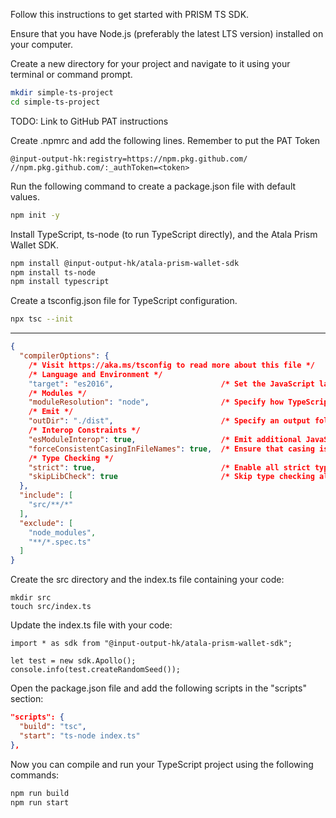 Follow this instructions to get started with PRISM TS SDK. 

Ensure that you have Node.js (preferably the latest LTS version) installed on your computer. 

Create a new directory for your project and navigate to it using your terminal or command prompt.
```bash
mkdir simple-ts-project
cd simple-ts-project
```

TODO: Link to GitHub PAT instructions

Create .npmrc and add the following lines. Remember to put the PAT Token
```
@input-output-hk:registry=https://npm.pkg.github.com/
//npm.pkg.github.com/:_authToken=<token>
```

Run the following command to create a package.json file with default values.
```bash
npm init -y
```

Install TypeScript, ts-node (to run TypeScript directly), and the Atala Prism Wallet SDK.
```bash
npm install @input-output-hk/atala-prism-wallet-sdk
npm install ts-node 
npm install typescript 
```

Create a tsconfig.json file for TypeScript configuration.
```bash
npx tsc --init
```

---------------------
```json
{
  "compilerOptions": {
    /* Visit https://aka.ms/tsconfig to read more about this file */
    /* Language and Environment */
    "target": "es2016",                        /* Set the JavaScript language version for emitted JavaScript and include compatible library declarations. */
    /* Modules */
    "moduleResolution": "node",                /* Specify how TypeScript looks up a file from a given module specifier. */
    /* Emit */
    "outDir": "./dist",                        /* Specify an output folder for all emitted files. */
    /* Interop Constraints */
    "esModuleInterop": true,                   /* Emit additional JavaScript to ease support for importing CommonJS modules. This enables 'allowSyntheticDefaultImports' for type compatibility. */
    "forceConsistentCasingInFileNames": true,  /* Ensure that casing is correct in imports. */
    /* Type Checking */
    "strict": true,                            /* Enable all strict type-checking options. */
    "skipLibCheck": true                       /* Skip type checking all .d.ts files. */
  },
  "include": [
    "src/**/*"
  ],
  "exclude": [
    "node_modules",
    "**/*.spec.ts"
  ]
}

```

Create the src directory and the index.ts file containing your code:
```
mkdir src
touch src/index.ts
```
Update the index.ts file with your code:
```TS
import * as sdk from "@input-output-hk/atala-prism-wallet-sdk";

let test = new sdk.Apollo();
console.info(test.createRandomSeed());
```

Open the package.json file and add the following scripts in the "scripts" section:
```json
"scripts": {
  "build": "tsc",
  "start": "ts-node index.ts"
},
```
Now you can compile and run your TypeScript project using the following commands:

```bash
npm run build
npm run start

```
